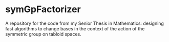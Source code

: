 symGpFactorizer
===============

A repository for the code from my Senior Thesis in Mathematics: designing fast algorithms to change bases in the context of the action of the symmetric group on tabloid spaces. 
